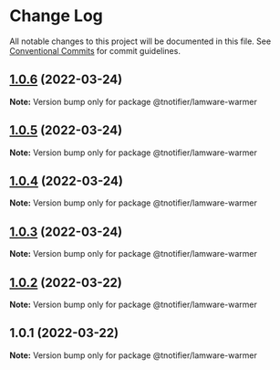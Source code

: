 # Change Log

All notable changes to this project will be documented in this file.
See [Conventional Commits](https://conventionalcommits.org) for commit guidelines.

## [1.0.6](https://github.com/tnotifier/lamware/compare/@tnotifier/lamware-warmer@1.0.5...@tnotifier/lamware-warmer@1.0.6) (2022-03-24)

**Note:** Version bump only for package @tnotifier/lamware-warmer





## [1.0.5](https://github.com/tnotifier/lamware/compare/@tnotifier/lamware-warmer@1.0.4...@tnotifier/lamware-warmer@1.0.5) (2022-03-24)

**Note:** Version bump only for package @tnotifier/lamware-warmer





## [1.0.4](https://github.com/tnotifier/lamware/compare/@tnotifier/lamware-warmer@1.0.3...@tnotifier/lamware-warmer@1.0.4) (2022-03-24)

**Note:** Version bump only for package @tnotifier/lamware-warmer





## [1.0.3](https://github.com/tnotifier/lamware/compare/@tnotifier/lamware-warmer@1.0.2...@tnotifier/lamware-warmer@1.0.3) (2022-03-24)

**Note:** Version bump only for package @tnotifier/lamware-warmer





## [1.0.2](https://github.com/tnotifier/lamware/compare/@tnotifier/lamware-warmer@1.0.1...@tnotifier/lamware-warmer@1.0.2) (2022-03-22)

**Note:** Version bump only for package @tnotifier/lamware-warmer





## 1.0.1 (2022-03-22)

**Note:** Version bump only for package @tnotifier/lamware-warmer
